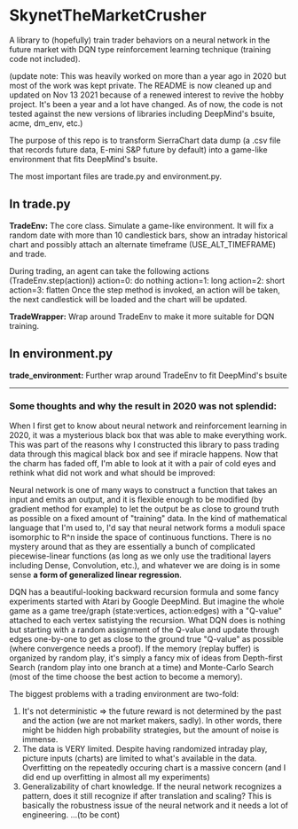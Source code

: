 # SkynetTheMarketCrusher
A library to (hopefully) train trader behaviors on a neural network in the future market with DQN type reinforcement learning technique (training code not included).

(update note: This was heavily worked on more than a year ago in 2020 but most of the work was kept private. The README is now cleaned up and updated on Nov 13 2021 because of a renewed interest to revive the hobby project. It's been a year and a lot have changed. As of now, the code is not tested against the new versions of libraries including DeepMind's bsuite, acme, dm_env, etc.)

The purpose of this repo is to transform SierraChart data dump (a .csv file that records future data, E-mini S&P future by default) into a game-like environment that fits DeepMind's bsuite.

The most important files are trade.py and environment.py.

## In trade.py

**TradeEnv:**
The core class. Simulate a game-like environment. It will fix a random date with more than 10 candlestick bars, show an intraday historical chart and possibly attach an alternate timeframe (USE_ALT_TIMEFRAME) and trade. 

During trading, an agent can take the following actions (TradeEnv.step(action))
action=0: do nothing
action=1: long
action=2: short
action=3: flatten
Once the step method is invoked, an action will be taken, the next candlestick will be loaded and the chart will be updated.

**TradeWrapper:**
Wrap around TradeEnv to make it more suitable for DQN training.
## In environment.py
**trade_environment:**
Further wrap around TradeEnv to fit DeepMind's bsuite


---

### Some thoughts and why the result in 2020 was not splendid:

When I first get to know about neural network and reinforcement learning in 2020, it was a mysterious black box that was able to make everything work. This was part of the reasons why I constructed this library to pass trading data through this magical black box and see if miracle happens. Now that the charm has faded off, I'm able to look at it with a pair of cold eyes and rethink what did not work and what should be improved:

Neural network is one of many ways to construct a function that takes an input and emits an output, and it is flexible enough to be modified (by gradient method for example) to let the output be as close to ground truth as possible on a fixed amount of "training" data. In the kind of mathematical language that I'm used to, I'd say that neural network forms a moduli space isomorphic to R^n inside the space of continuous functions. There is no mystery around that as they are essentially a bunch of complicated piecewise-linear functions (as long as we only use the traditional layers including Dense, Convolution, etc.), and whatever we are doing is in some sense **a form of generalized linear regression**.

DQN has a beautiful-looking backward recursion formula and some fancy experiments started with Atari by Google DeepMind. But imagine the whole game as a game tree/graph (state:vertices, action:edges) with a "Q-value" attached to each vertex satistying the recursion. What DQN does is nothing but starting with a random assignment of the Q-value and update through edges one-by-one to get as close to the ground true "Q-value" as possible (where convergence needs a proof). If the memory (replay buffer) is organized by random play, it's simply a fancy mix of ideas from Depth-first Search (random play into one branch at a time) and Monte-Carlo Search (most of the time choose the best action to become a memory).

The biggest problems with a trading environment are two-fold:
1. It's not deterministic => the future reward is not determined by the past and the action (we are not market makers, sadly). In other words, there might be hidden high probability strategies, but the amount of noise is immense.
2. The data is VERY limited. Despite having randomized intraday play, picture inputs (charts) are limited to what's available in the data. Overfitting on the repeatedly occuring chart is a massive concern (and I did end up overfitting in almost all my experiments)
3. Generalizability of chart knowledge. If the neural network recognizes a pattern, does it still recognize if after translation and scaling? This is basically the robustness issue of the neural network and it needs a lot of engineering.
...(to be cont)

